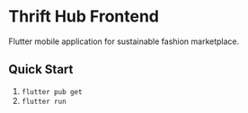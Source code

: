 # Thrift Hub Frontend

Flutter mobile application for sustainable fashion marketplace.

## Quick Start
1. `flutter pub get`
2. `flutter run`

